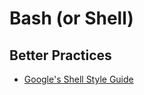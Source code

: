 # Bash (or Shell)

## Better Practices

- [Google's Shell Style Guide](https://google.github.io/styleguide/shell.xml)
